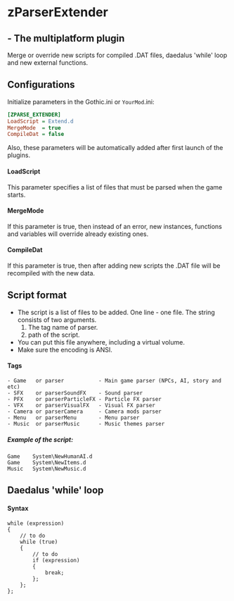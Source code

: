 # zParserExtender
## - The multiplatform plugin
Merge or override new scripts for compiled .DAT files, daedalus 'while' loop and new external functions.



## Configurations
Initialize parameters in the Gothic.ini or `YourMod`.ini:
```ini
[ZPARSE_EXTENDER]
LoadScript = Extend.d
MergeMode  = true
CompileDat = false
```
Also, these parameters will be automatically added after first launch of the plugins.

#### LoadScript
This parameter specifies a list of files that must be parsed when the game starts.

#### MergeMode
If this parameter is true, then instead of an error, new instances, functions and variables will override already existing ones.

#### CompileDat
If this parameter is true, then after adding new scripts the .DAT file will be recompiled with the new data.



## Script format
- The script is a list of files to be added. One line - one file.
The string consists of two arguments.
    1. The tag name of parser.
    2. path of the script.
- You can put this file anywhere, including a virtual volume.
- Make sure the encoding is ANSI.

#### Tags
```
- Game   or parser           - Main game parser (NPCs, AI, story and etc)
- SFX    or parserSoundFX    - Sound parser
- PFX    or parserParticleFX - Particle FX parser
- VFX    or parserVisualFX   - Visual FX parser
- Camera or parserCamera     - Camera mods parser
- Menu   or parserMenu       - Menu parser
- Music  or parserMusic      - Music themes parser
```

##### Example of the script:
```
Game	System\NewHumanAI.d
Game	System\NewItems.d
Music	System\NewMusic.d
```



## Daedalus 'while' loop

#### Syntax
```
while (expression)
{
    // to do
    while (true)
    {
        // to do
        if (expression)
        {
            break;
        };
    };
};
```
